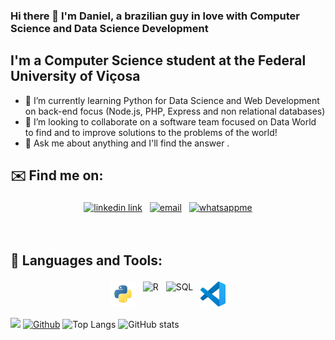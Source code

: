 ### Hi there 👋 I'm Daniel, a brazilian guy in love with Computer Science and Data Science Development 

## I'm a Computer Science student at the Federal University of Viçosa

- 🌱 I’m currently learning Python for Data Science and Web Development on back-end focus (Node.js, PHP, Express and non relational databases)
- 👯 I’m looking to collaborate on a software team focused on Data World to find and to improve solutions to the problems of the world!
- 💬 Ask me about anything and I'll find the answer .

## ✉️ Find me on:


<p align="center">
 <a href="https://www.linkedin.com/in/danielfernandescc/" target="_blank" rel="noopener noreferrer"><img src="https://cdn.jsdelivr.net/npm/simple-icons@v3/icons/linkedin.svg" alt="linkedin link" height="40" style="vertical-align:top; margin:4px"></a>
 <a href="mailto:danielnrk3@gmail.com"  target="_blank" rel="noopener noreferrer"> <img src="https://cdn.jsdelivr.net/npm/simple-icons@v3/icons/gmail.svg" alt="email" height="40" style="vertical-align:top; margin:4px"></a>
 <a href="https://api.whatsapp.com/send?phone=5531993184431&text=Ei%20Daniel,%20venho%20do%20seu%20GitHub" target="_blank" rel="noopener noreferrer"><img src="https://github.com/Templarian/MaterialDesign/blob/master/svg/whatsapp.svg" alt="whatsappme" height="40" style="vertical-align:top; margin:4px"></a>
</p>

<br />

## 🧰 Languages and Tools:
<p align="center">
<img src="https://raw.githubusercontent.com/github/explore/80688e429a7d4ef2fca1e82350fe8e3517d3494d/topics/python/python.png" alt="Python" height="40" style="vertical-align:top; margin:4px"> 
<img src="https://img.icons8.com/windows/32/4a90e2/r-project.png" alt="R" height="40" style="vertical-align:top; margin:4px">
<img src="https://img.icons8.com/ios-filled/50/fa314a/sql.png" alt="SQL" height="40" style="vertical-align:top; margin:4px">
<img src="https://raw.githubusercontent.com/github/explore/80688e429a7d4ef2fca1e82350fe8e3517d3494d/topics/visual-studio-code/visual-studio-code.png" alt="VS Code" height="40" style="vertical-align:top; margin:4px">
</p>

![](https://visitor-badge.laobi.icu/badge?page_id=danielfernandescc.danielfernandescc)
[![Github](https://img.shields.io/github/followers/danielfernandescc?label=Follow&style=social)](https://github.com/danielfernandescc)
![Top Langs](https://github-readme-stats.vercel.app/api/top-langs/?username=danielfernandescc&theme=gotham)
![GitHub stats](https://github-readme-stats.vercel.app/api?username=danielfernandescc&show_icons=true&theme=gotham)

